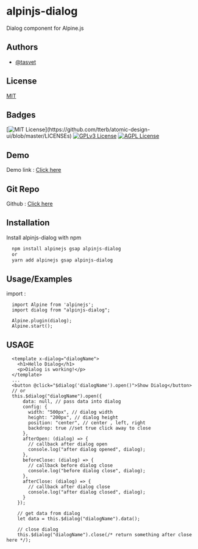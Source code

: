 # alpinjs-dialog

Dialog component for Alpine.js

## Authors

- [@tasvet](https://www.npmjs.com/~tasvet)

## License

[MIT](https://choosealicense.com/licenses/mit/)

## Badges

[![MIT License](https://img.shields.io/apm/l/atomic-design-ui.svg?)](https://github.com/tterb/atomic-design-ui/blob/master/LICENSEs)
[![GPLv3 License](https://img.shields.io/badge/License-GPL%20v3-yellow.svg)](https://opensource.org/licenses/)
[![AGPL License](https://img.shields.io/badge/license-AGPL-blue.svg)](http://www.gnu.org/licenses/agpl-3.0)

## Demo

Demo link : [Click here](https://codesandbox.io/s/alpinejs-dialog-demo-grd751)

## Git Repo

Github : [Click here](https://github.com/s-packages/alpinjs-dialog)

## Installation

Install alpinjs-dialog with npm

```bash
  npm install alpinejs gsap alpinjs-dialog
  or
  yarn add alpinejs gsap alpinjs-dialog
```

## Usage/Examples

import :

```
  import Alpine from 'alpinejs';
  import dialog from "alpinjs-dialog";

  Alpine.plugin(dialog);
  Alpine.start();
```

## USAGE

```
  <template x-dialog="dialogName">
    <h1>Hello Dialog</h1>
    <p>Dialog is working!</p>
  </template>
  ...
  <button @click="$dialog('dialogName').open()">Show Dialog</button>
  // or
  this.$dialog("dialogName").open({
      data: null, // pass data into dialog
      config: {
        width: "500px", // dialog width
        height: "200px", // dialog height
        position: "center", // center , left, right
        backdrop: true //set true click away to close
      },
      afterOpen: (dialog) => {
        // callback after dialog open
        console.log("after dialog opened", dialog);
      },
      beforeClose: (dialog) => {
        // callback before dialog close
        console.log("before dialog close", dialog);
      },
      afterClose: (dialog) => {
        // callback after dialog close
        console.log("after dialog closed", dialog);
      }
    });

    // get data from dialog
    let data = this.$dialog("dialogName").data();

    // close dialog
    this.$dialog("dialogName").close(/* return something after close here */);
    
```
